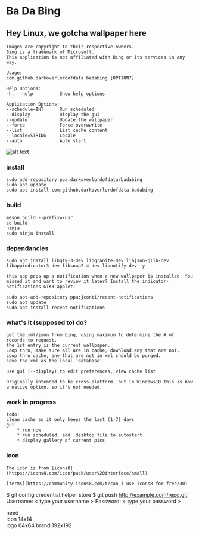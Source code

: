 # Ba Da Bing
## Hey Linux, we gotcha wallpaper here


    Images are copyright to their respective owners. 
    Bing is a trademark of Microsoft. 
    This application is not affiliated with Bing or its services in any way.

    Usage:
    com.github.darkoverlordofdata.badabing [OPTION?]

    Help Options:
    -h, --help          Show help options

    Application Options:
    --schedule=INT      Run scheduled
    --display           Display the gui
    --update            Update the wallpaper
    --force             Force overwwrite
    --list              List cache content
    --locale=STRING     Locale
    --auto              Auto start

![alt text](https://github.com/darkoverlordofdata/badabing/raw/master/Screenshot.png "Screenshot")


### install

    sudo add-repository ppa:darkoverlordofdata/badabing
    sudo apt update 
    sudo apt install com.github.darkoverlordofdata.badabing


### build

    meson build --prefix=/usr
    cd build
    ninja
    sudo ninja install

### dependancies

    sudo apt install libgtk-3-dev libgranite-dev libjson-glib-dev libappindicator3-dev libsoup2.4-dev libnotify-dev -y

    this app pops up a notification when a new wallpaper is installed. You missed it and want to review it later? Install the indicator-notifications GTK3 applet:

    sudo apt-add-repository ppa:jconti/recent-notifications
    sudo apt update 
    sudo apt install recent-notifications


### what's it (supposed to) do?

    get the xml/json from bing, using maximum to determine the # of records to request.
    the 1st entry is the current wallpaper.
    Loop thru, make sure all are in cache, download any that are not.
    Loop thru cache, any that are not in xml should be purged.
    save the xml as the local 'database'

    use gui (--display) to edit preferences, view cache list

    Originally intended to be cross-platform, but in Windows10 this is now a native option, so it's not needed.

### work in progress

    todo:
    clean cache so it only keeps the last (1-7) days
    gui
        * run now
        * run scheduled, add .desktop file to autostart
        * display gallery of current pics


### icon

    The icon is from [icons8](https://icons8.com/icon/pack/user%20interface/small)

    [terms](https://community.icons8.com/t/can-i-use-icons8-for-free/30)



$ git config credential.helper store
$ git push http://example.com/repo.git
Username: < type your username >
Password: < type your password >



need  
icon 14x14  
logo 64x64
brand 192x192

